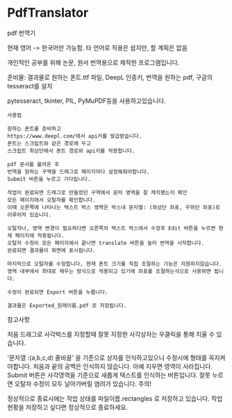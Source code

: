 # PdfTranslator
pdf 번역기

현재 영어 -> 한국어만 가능함.
타 언어로 적용은 쉽지만, 할 계획은 없음

개인적인 공부를 위해 논문, 원서 번역용으로 제작한 프로그램입니다.

준비물: 결과물로 원하는 폰트.ttf 파일, DeepL 인증키, 번역을 원하는 pdf, 구글의 tesseract를 설치

pytesseract, tkinter, PIL, PyMuPDF등을 사용하고있습니다.


~~~~~사용법~~~~~
사용법

원하는 폰트를 준비하고
https://www.deepl.com/에서 api키를 발급받습니다.
폰트는 스크립트와 같은 경로에 두고
스크립트 최상단에서 폰트 경로와 api키를 적용합니다.

pdf 문서를 불러온 후
번역을 원하는 구역을 드래그로 페이지마다 설정해줘야합니다.
Submit 버튼을 누르고 기다립니다.

작업이 완료되면 드래그로 만들었던 구역에서 문자 영역을 잘 캐치했는지 확인
모든 페이지에서 오탈자를 확인합니다.
이때 오른쪽에 나타나는 텍스트 박스 영역은 박스내 문자열: (좌상단 좌표, 우하단 좌표)로 이루어져 있습니다.

오탈자나, 영역 변경이 필요하다면 오른쪽의 텍스트 박스에서 수정후 Edit 버튼을 누르면 현재 페이지에 적용됩니다.
오탈자 수정이 모든 페이지에서 끝나면 translate 버튼을 눌러 번역을 시작합니다.
완료되면 결과물이 화면에 표시됩니다.

마지막으로 오탈자를 수정합니다, 현재 폰트 크기를 직접 조절하는 기능은 지원하지않습니다.
영역 내부에서 최대로 채우는 방식으로 적용되고 있기에 좌표를 조절하는식으로 사용하면 됩니다.

수정이 완료되면 Export 버튼을 누릅니다.

결과물은 Exported_원래이름.pdf 로 저장됩니다.

~~~~~~~~~~~~~~~~~~~~~~

참고사항

처음 드래그로 사각박스를 지정할때 잘못 지정한 사각상자는 우클릭을 통해 지울 수 있습니다.

'문자열 :(a,b,c,d) 줄바꿈' 을 기준으로 상자를 인식하고있으니 수정시에 형태를 꼭지켜야합니다.
처음과 끝의 공백은 인식하지 않습니다.
아예 지우면 영역이 사라집니다.
Submit 버튼은 사각영역을 기준으로 새롭게 텍스트를 인식하는 버튼입니다.
잘못 누르면 오탈자 수정이 모두 날아가버릴 염려가 있습니다. 주의!

정상적으로 종료시에는 작업 상태를 파일이름.rectangles 로 저장하고 있습니다.
작업 현황을 저장하고 싶다면 정상적으로 종료하세요.




